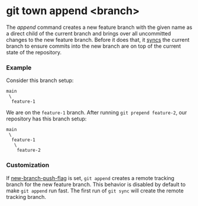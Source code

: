 # git town append &lt;branch&gt;

The _append_ command creates a new feature branch with the given name as a
direct child of the current branch and brings over all uncommitted changes to
the new feature branch. Before it does that, it [syncs](sync.md) the current
branch to ensure commits into the new branch are on top of the current state of
the repository.

### Example

Consider this branch setup:

```
main
 \
  feature-1
```

We are on the `feature-1` branch. After running `git prepend feature-2`, our
repository has this branch setup:

```
main
 \
  feature-1
   \
    feature-2
```

### Customization

If [new-branch-push-flag](.new-branch-push-flag.md) is set, `git append` creates
a remote tracking branch for the new feature branch. This behavior is disabled
by default to make `git append` run fast. The first run of `git sync` will
create the remote tracking branch.
